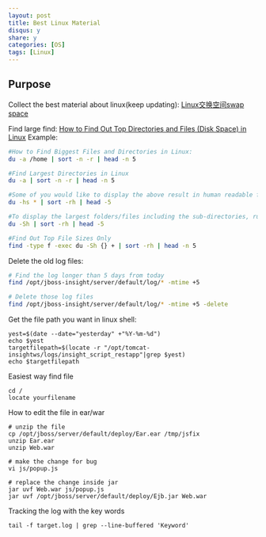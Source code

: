 ```yaml
---
layout: post
title: Best Linux Material
disqus: y
share: y
categories: [OS]
tags: [Linux]
---
```


Purpose
-------------------------

Collect the best material about linux(keep updating):
[Linux交换空间swap space](https://segmentfault.com/a/1190000008125116)

Find large find:
[How to Find Out Top Directories and Files (Disk Space) in Linux](https://www.tecmint.com/find-top-large-directories-and-files-sizes-in-linux/)
Example:
```bash
#How to Find Biggest Files and Directories in Linux:
du -a /home | sort -n -r | head -n 5

#Find Largest Directories in Linux
du -a | sort -n -r | head -n 5

#Some of you would like to display the above result in human readable format. i.e you might want to display the largest files in KB, MB, or GB.
du -hs * | sort -rh | head -5

#To display the largest folders/files including the sub-directories, run:
du -Sh | sort -rh | head -5

#Find Out Top File Sizes Only
find -type f -exec du -Sh {} + | sort -rh | head -n 5
```

Delete the old log files:
```bash
# Find the log longer than 5 days from today
find /opt/jboss-insight/server/default/log/* -mtime +5

# Delete those log files
find /opt/jboss-insight/server/default/log/* -mtime +5 -delete
```

Get the file path you want in linux shell:
```
yest=$(date --date="yesterday" +"%Y-%m-%d")
echo $yest
targetfilepath=$(locate -r "/opt/tomcat-insightws/logs/insight_script_restapp"|grep $yest)
echo $targetfilepath
```

Easiest way find file
```
cd /
locate yourfilename
```

How to edit the file in ear/war
```
# unzip the file
cp /opt/jboss/server/default/deploy/Ear.ear /tmp/jsfix
unzip Ear.ear
unzip Web.war

# make the change for bug
vi js/popup.js

# replace the change inside jar
jar uvf Web.war js/popup.js
jar uvf /opt/jboss/server/default/deploy/Ejb.jar Web.war
```

Tracking the log with the key words
```
tail -f target.log | grep --line-buffered 'Keyword'
```
